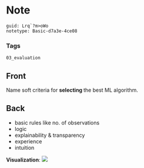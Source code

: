 # Note
```
guid: Lrq`?m>oWo
notetype: Basic-d7a3e-4ce08
```

### Tags
```
03_evaluation
```

## Front
Name soft criteria for <b>selecting </b>the best ML algorithm.

## Back
<ul><li>basic rules like no. of observations</li><li>logic</li><li>explainability & transparency</li><li>experience</li><li>intuition</li></ul><b>Visualization</b>:
<img src="paste-f584ec17b766bf6bda3d7edbd3b166602540964f.jpg">
